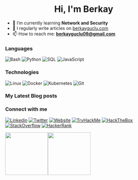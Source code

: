 <h1 align="center">Hi, I'm Berkay</h1>

- 🌱 I’m currently learning **Network and Security**
- 📝 I regularly write articles on [berkayguclu.com](berkayguclu.com)
- 📫 How to reach me: **berkayguclu09@gmail.com**

### Languages
![Bash](https://img.shields.io/badge/-Bash-000?logo=GNU-Bash)
![Python](https://img.shields.io/badge/-Python-000?logo=Python)
![SQL](https://img.shields.io/badge/-SQL-000?logo=MySQL)
![JavaScript](https://img.shields.io/badge/-JavaScript-000?logo=JavaScript)

### Technologies
![Linux](https://img.shields.io/badge/-Linux-000?logo=Linux)
![Docker](https://img.shields.io/badge/-Docker-000?logo=Docker)
![Kubernetes](https://img.shields.io/badge/-Kubernetes-000?logo=Kubernetes)
![Git](https://img.shields.io/badge/Git-000?logo=Git)

### My Latest Blog posts
<!-- BLOG-POST-LIST:START -->
<!-- BLOG-POST-LIST:END -->

### Connect with me
<a href="https://linkedin.com/in/berkay-guclu" target="blank">![Linkedin](https://img.shields.io/badge/LinkedIn-000?logo=Linkedin)</a>
<a href="https://twitter.com/brkyguclu" target="blank">![Twitter](https://img.shields.io/badge/Twitter-000?logo=Twitter)</a>
<a href="https://berkayguclu.com" target="blank">![Website](https://img.shields.io/badge/My%20Website-000?logo=Google-Chrome)</a>
<a href="https://tryhackme.com/p/Gev" target="blank">![TryHackMe](https://img.shields.io/badge/TryHackMe-000?logo=TryHackMe)</a>
<a href="https://app.hackthebox.com/profile/316460" target="blank">![HackTheBox](https://img.shields.io/badge/HackTheBox-000?logo=HackTheBox)</a>
<a href="https://stackoverflow.com/users/16104629" target="blank">![StackOverflow](https://img.shields.io/badge/Stack%20Overflow-000?logo=Stack-Overflow)</a>
<a href="https://www.hackerrank.com/gevik" target="blank">![HackerRank](https://img.shields.io/badge/HackerRank-000?logo=HackerRank)</a>


<a href="https://berkayguclu.com/"><img height="137px" src="https://github-readme-stats.vercel.app/api?username=berkayguclu&hide_title=true&hide_border=true&show_icons=true&include_all_commits=true&count_private=true&line_height=21&icon_color=2234AE&text_color=D3D3D3&bg_color=0,000000,130F40" /><img height="137px" src="https://github-readme-stats.vercel.app/api/top-langs/?username=berkayguclu&hide=html&hide_title=true&hide_border=true&layout=compact&langs_count=6&icon_color=2234AE&text_color=D3D3D3&bg_color=0,000000,130F40" /></a>
